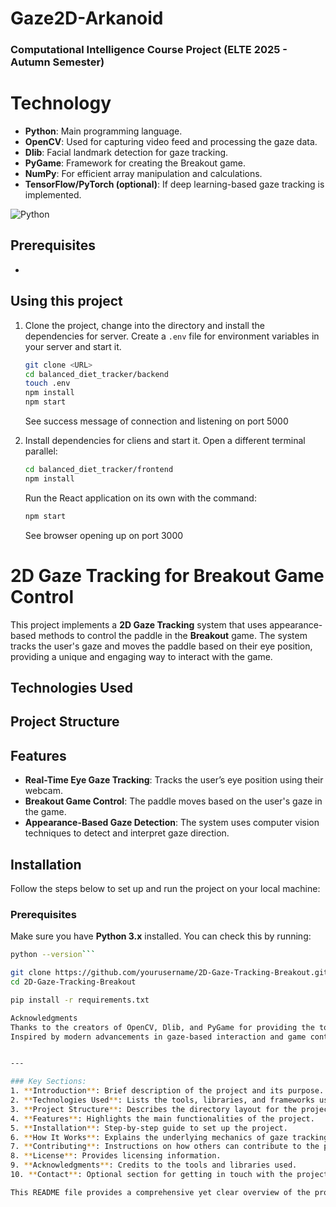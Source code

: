 # Gaze2D-Arkanoid
### Computational Intelligence Course Project (ELTE 2025 - Autumn Semester)

# Technology
- **Python**: Main programming language.
- **OpenCV**: Used for capturing video feed and processing the gaze data.
- **Dlib**: Facial landmark detection for gaze tracking.
- **PyGame**: Framework for creating the Breakout game.
- **NumPy**: For efficient array manipulation and calculations.
- **TensorFlow/PyTorch (optional)**: If deep learning-based gaze tracking is implemented.

![Python](https://img.shields.io/badge/Python-3776AB?style=for-the-badge&logo=python&logoColor=white)

## Prerequisites

- 

## Using this project


1. Clone the project, change into the directory and install the dependencies for server. Create a `.env` file for environment variables in your server and start it.

   ```bash
   git clone <URL>
   cd balanced_diet_tracker/backend
   touch .env
   npm install
   npm start
   ```
   
   See success message of connection and listening on port 5000

2. Install dependencies for cliens and start it. Open a different terminal parallel:

   ```bash
   cd balanced_diet_tracker/frontend
   npm install
   ```

   Run the React application on its own with the command:

   ```bash
   npm start 
   ```

    See browser opening up on port 3000


# 2D Gaze Tracking for Breakout Game Control

This project implements a **2D Gaze Tracking** system that uses appearance-based methods to control the paddle in the **Breakout** game. The system tracks the user's gaze and moves the paddle based on their eye position, providing a unique and engaging way to interact with the game.

## Technologies Used



## Project Structure


## Features

- **Real-Time Eye Gaze Tracking**: Tracks the user’s eye position using their webcam.
- **Breakout Game Control**: The paddle moves based on the user's gaze in the game.
- **Appearance-Based Gaze Detection**: The system uses computer vision techniques to detect and interpret gaze direction.

## Installation

Follow the steps below to set up and run the project on your local machine:

### Prerequisites

Make sure you have **Python 3.x** installed. You can check this by running:

```bash
python --version```

git clone https://github.com/yourusername/2D-Gaze-Tracking-Breakout.git
cd 2D-Gaze-Tracking-Breakout

pip install -r requirements.txt

Acknowledgments
Thanks to the creators of OpenCV, Dlib, and PyGame for providing the tools that made this project possible.
Inspired by modern advancements in gaze-based interaction and game control.


---

### Key Sections:
1. **Introduction**: Brief description of the project and its purpose.
2. **Technologies Used**: Lists the tools, libraries, and frameworks used.
3. **Project Structure**: Describes the directory layout for the project.
4. **Features**: Highlights the main functionalities of the project.
5. **Installation**: Step-by-step guide to set up the project.
6. **How It Works**: Explains the underlying mechanics of gaze tracking and game control.
7. **Contributing**: Instructions on how others can contribute to the project.
8. **License**: Provides licensing information.
9. **Acknowledgments**: Credits to the tools and libraries used.
10. **Contact**: Optional section for getting in touch with the project creator.

This README file provides a comprehensive yet clear overview of the project and is ready to be added to your repository.
